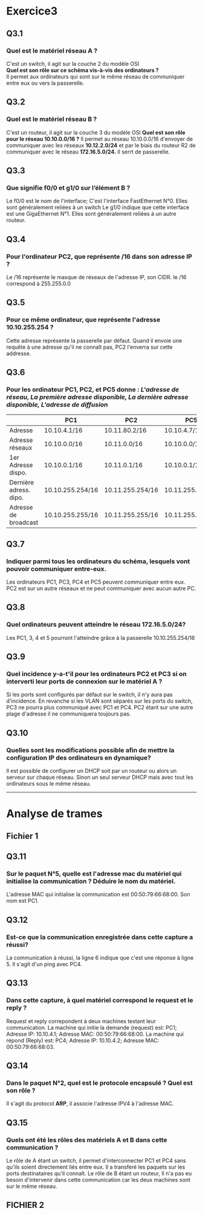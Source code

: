 # **Exercice3**

## **Q3.1**
### **Quel est le matériel réseau A ?**
C'est un switch, il agit sur la couche 2 du modèle OSI  
**Quel est son rôle sur ce schéma vis-à-vis des ordinateurs ?**  
Il permet aux ordinateurs qui sont sur le même réseau de communiquer entre eux ou vers la passerelle.  

## **Q3.2**
### **Quel est le matériel réseau B ?**
C'est un routeur, il agit sur la couche 3 du modèle OSI
**Quel est son rôle pour le réseau 10.10.0.0/16 ?**
Il permet au réseau 10.10.0.0/16 d'envoyer de communiquer avec les réseaux **10.12.2.0/24** et par le biais du routeur R2 de communiquer avec le réseau **172.16.5.0/24.** Il serrt de passerelle.

## **Q3.3**
### **Que signifie f0/0 et g1/0 sur l’élément B ?**  
Le f0/0 est le nom de l'interface; C'est l'interface FastEthernet N°0. Elles sont généralement reliées à un switch
Le g1/0 indique que cette interface est une GigaEthernet N°1. Elles sont généralement reliées à un autre routeur.

## **Q3.4**
### **Pour l'ordinateur PC2, que représente /16 dans son adresse IP ?**
Le /16 représente le masque de réseaux de l'adresse IP, son CIDR. le /16 correspond à 255.255.0.0

## **Q3.5**
### **Pour ce même ordinateur, que représente l'adresse 10.10.255.254 ?**
Cette adresse représente la passerelle par défaut. Quand il envoie une requête à une adresse qu'il ne connaît pas, PC2 l'enverra sur cette addresse.

## **Q3.6**
### **Pour les ordinateur PC1, PC2, et PC5 donne** : _L'adresse de réseau, La première adresse disponible, La dernière adresse disponible, L'adresse de diffusion_
| | PC1 | PC2 | PC5|  
|--|--|-|---|
| Adresse | 10.10.4.1/16| 10.11.80.2/16 | 10.10.4.7/15 |
| Adresse réseaux | 10.10.0.0/16| 10.11.0.0/16 | 10.10.0.0/15|
| 1er Adresse dispo.| 10.10.0.1/16 | 10.11.0.1/16 | 10.10.0.1/15|
| Dernière adress. dipo.| 10.10.255.254/16| 10.11.255.254/16| 10.11.255.254/15|
| Adresse de broadcast | 10.10.255.255/16 | 10.11.255.255/16 | 10.11.255.255/15|


## **Q3.7**
### **Indiquer parmi tous les ordinateurs du schéma, lesquels vont pouvoir communiquer entre-eux.**

Les ordinateurs PC1, PC3, PC4 et PC5 peuvent communiquer entre eux.  
PC2 est sur un autre réseaux et  ne peut  communiquer avec aucun autre PC.

## **Q3.8**
### **Quel ordinateurs peuvent atteindre le réseau 172.16.5.0/24?**
Les PC1, 3, 4 et 5 pourront l'atteindre grâce à la passerelle 10.10.255.254/16

## **Q3.9**
### **Quel incidence y-a-t'il pour les ordinateurs PC2 et PC3 si on interverti leur ports de connexion sur le matériel A ?**
Si les ports sont configurés par défaut sur le switch, il n'y aura pas d'incidence.
En revanche si les VLAN sont séparés sur les ports du switch, PC3 ne pourra plus communiqué avec PC1 et PC4. PC2 étant sur une autre plage d'adresse il ne communiquera toujours pas.

## **Q3.10**
### **Quelles sont les modifications possible afin de mettre la configuration IP des ordinateurs en dynamique?** 
Il est possible de configurer un DHCP soit par un routeur ou alors un serveur sur chaque réseau.
Sinon un seul serveur DHCP mais avec tout les ordinateurs sous le même réseau.
________________________
# **Analyse de trames**
## **Fichier 1**  
## **Q3.11**
### **Sur le paquet N°5, quelle est l'adresse mac du matériel qui initialise la communication ? Déduire le nom du matériel.**
L'adresse MAC qui initialise la communication est 00:50:79:66:68:00. Son nom est PC1.

## **Q3.12**
### **Est-ce que la communication enregistrée dans cette capture a réussi?**
La communication à réussi, la ligne 6 indique que c'est une réponse à ligne 5. Il s'agit d'un ping avec PC4.

## **Q3.13**
### **Dans cette capture, à quel matériel correspond le request et le reply ?**
Request et reply correpondent à deux machines testant leur communication.
La machine qui initie la demande (request) est: PC1; Adresse IP: 10.10.4.1; Adresse MAC: 00:50:79:66:68:00.
La machine qui répond (Reply) est: PC4; Adresse IP: 10.10.4.2; Adresse MAC: 00:50:79:66:68:03.

## **Q3.14**
### **Dans le paquet N°2, quel est le protocole encapsulé ? Quel est son rôle ?**
Il s'agit du protocol **ARP**, il associe l'adresse IPV4 à l'adresse MAC.

## **Q3.15**
### **Quels ont été les rôles des matériels A et B dans cette communication ?**
Le rôle de A étant un switch, il permet d'interconnecter PC1 et PC4 sans qu'ils soient directement liés entre eux. Il a transferé les paquets sur les ports destinataires qu'il connaît.
Le rôle de B étant un routeur, Il n'a pas eu besoin d'intervenir dans cette communication car les deux machines sont sur le même réseau.

## **FICHIER 2**



